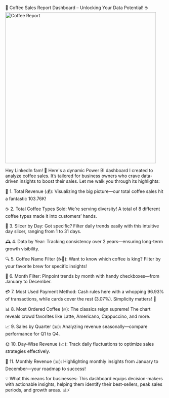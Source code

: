 🚀 Coffee Sales Report Dashboard – Unlocking Your Data Potential! ☕
<img width="476" alt="Coffee Report " src="https://github.com/user-attachments/assets/a12a001d-f60e-4202-a215-a45295268b05" />


Hey LinkedIn fam! 🌟 Here's a dynamic Power BI dashboard I created to analyze coffee sales. It’s tailored for business owners who crave data-driven insights to boost their sales. Let me walk you through its highlights:

🔢 1. Total Revenue (💰): Visualizing the big picture—our total coffee sales hit a fantastic 103.76K!

☕ 2. Total Coffee Types Sold: We’re serving diversity! A total of 8 different coffee types made it into customers’ hands.

📆 3. Slicer by Day: Got specific? Filter daily trends easily with this intuitive day slicer, ranging from 1 to 31 days.

🕰️ 4. Data by Year: Tracking consistency over 2 years—ensuring long-term growth visibility.

🔍 5. Coffee Name Filter (☕🔽): Want to know which coffee is king? Filter by your favorite brew for specific insights!

📅 6. Month Filter: Pinpoint trends by month with handy checkboxes—from January to December.

💳 7. Most Used Payment Method: Cash rules here with a whopping 96.93% of transactions, while cards cover the rest (3.07%). Simplicity matters! 🏦

📊 8. Most Ordered Coffee (🔥): The classics reign supreme! The chart reveals crowd favorites like Latte, Americano, Cappuccino, and more.

📈 9. Sales by Quarter (📊): Analyzing revenue seasonally—compare performance for Q1 to Q4.

🌞 10. Day-Wise Revenue (📈): Track daily fluctuations to optimize sales strategies effectively.

📆 11. Monthly Revenue (📊): Highlighting monthly insights from January to December—your roadmap to success!

💡 What this means for businesses: This dashboard equips decision-makers with actionable insights, helping them identify their best-sellers, peak sales periods, and growth areas. 📊⚡
